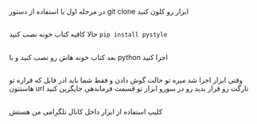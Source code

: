 در مرحله اول  با استفاده از دستور   git clone  ابزار رو کلون کنید 
##
حالا کافیه کتاب خونه  نصب کنید ```pip install pystyle```
##
 بعد کتاب خونه هاش رو نصب کنید و با python  اجرا کنید 
 ##
وقتی ابزار اجرا شد میره تو حالت گوش دادن  و فقط شما باید ادر فایل که قراره تو هاستتون  url تارگت رو قرار بدید رو در سورو ابزار تو قسمت فرماندهی جایگزین کنید 
##
کلیپ استفاده از ابزار داخل کانال تلگرامی من  هستش 

